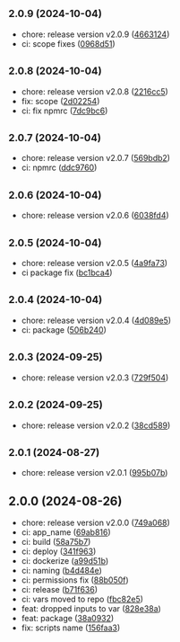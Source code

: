 ## <small>2.0.9 (2024-10-04)</small>

* chore: release version v2.0.9 ([4663124](https://github.com/Bombaharris/github-actions/commit/4663124))
* ci: scope fixes ([0968d51](https://github.com/Bombaharris/github-actions/commit/0968d51))



## <small>2.0.8 (2024-10-04)</small>

* chore: release version v2.0.8 ([2216cc5](https://github.com/Bombaharris/github-actions/commit/2216cc5))
* fix: scope ([2d02254](https://github.com/Bombaharris/github-actions/commit/2d02254))
* ci: fix npmrc ([7dc9bc6](https://github.com/Bombaharris/github-actions/commit/7dc9bc6))



## <small>2.0.7 (2024-10-04)</small>

* chore: release version v2.0.7 ([569bdb2](https://github.com/Bombaharris/github-actions/commit/569bdb2))
* ci: npmrc ([ddc9760](https://github.com/Bombaharris/github-actions/commit/ddc9760))



## <small>2.0.6 (2024-10-04)</small>

* chore: release version v2.0.6 ([6038fd4](https://github.com/Bombaharris/github-actions/commit/6038fd4))



## <small>2.0.5 (2024-10-04)</small>

* chore: release version v2.0.5 ([4a9fa73](https://github.com/Bombaharris/github-actions/commit/4a9fa73))
* ci package fix ([bc1bca4](https://github.com/Bombaharris/github-actions/commit/bc1bca4))



## <small>2.0.4 (2024-10-04)</small>

* chore: release version v2.0.4 ([4d089e5](https://github.com/Bombaharris/github-actions/commit/4d089e5))
* ci: package ([506b240](https://github.com/Bombaharris/github-actions/commit/506b240))



## <small>2.0.3 (2024-09-25)</small>

* chore: release version v2.0.3 ([729f504](https://github.com/Bombaharris/github-actions/commit/729f504))



## <small>2.0.2 (2024-09-25)</small>

* chore: release version v2.0.2 ([38cd589](https://github.com/Bombaharris/github-actions/commit/38cd589))



## <small>2.0.1 (2024-08-27)</small>

* chore: release version v2.0.1 ([995b07b](https://github.com/Bombaharris/github-actions/commit/995b07b))



## 2.0.0 (2024-08-26)

* chore: release version v2.0.0 ([749a068](https://github.com/Bombaharris/github-actions/commit/749a068))
* ci: app_name ([69ab816](https://github.com/Bombaharris/github-actions/commit/69ab816))
* ci: build ([58a75b7](https://github.com/Bombaharris/github-actions/commit/58a75b7))
* ci: deploy ([341f963](https://github.com/Bombaharris/github-actions/commit/341f963))
* ci: dockerize ([a99d51b](https://github.com/Bombaharris/github-actions/commit/a99d51b))
* ci: naming ([b4d484e](https://github.com/Bombaharris/github-actions/commit/b4d484e))
* ci: permissions fix ([88b050f](https://github.com/Bombaharris/github-actions/commit/88b050f))
* ci: release ([b71f636](https://github.com/Bombaharris/github-actions/commit/b71f636))
* ci: vars moved to repo ([fbc82e5](https://github.com/Bombaharris/github-actions/commit/fbc82e5))
* feat: dropped inputs to var ([828e38a](https://github.com/Bombaharris/github-actions/commit/828e38a))
* feat: package ([38a0932](https://github.com/Bombaharris/github-actions/commit/38a0932))
* fix: scripts name ([156faa3](https://github.com/Bombaharris/github-actions/commit/156faa3))



